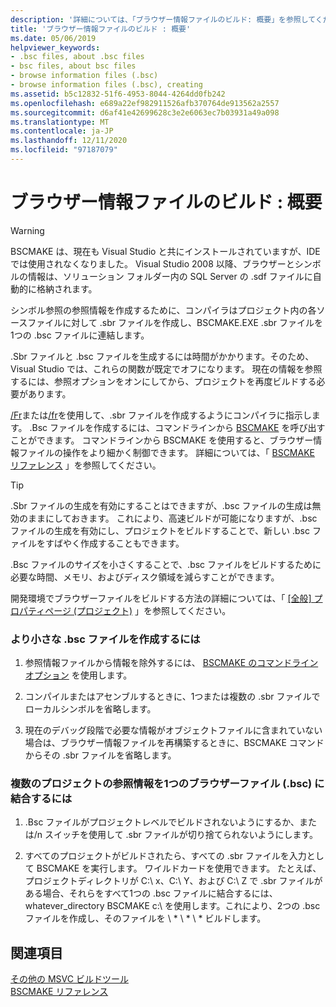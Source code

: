 ```yaml
---
description: '詳細については、「ブラウザー情報ファイルのビルド: 概要」を参照してください。'
title: 'ブラウザー情報ファイルのビルド : 概要'
ms.date: 05/06/2019
helpviewer_keywords:
- .bsc files, about .bsc files
- bsc files, about bsc files
- browse information files (.bsc)
- browse information files (.bsc), creating
ms.assetid: b5c12832-51f6-4953-8044-4264dd0fb242
ms.openlocfilehash: e689a22ef982911526afb370764de913562a2557
ms.sourcegitcommit: d6af41e42699628c3e2e6063ec7b03931a49a098
ms.translationtype: MT
ms.contentlocale: ja-JP
ms.lasthandoff: 12/11/2020
ms.locfileid: "97187079"
---
```

# <a name="building-browse-information-files-overview"></a>ブラウザー情報ファイルのビルド : 概要

> [!WARNING]
> BSCMAKE は、現在も Visual Studio と共にインストールされていますが、IDE では使用されなくなりました。 Visual Studio 2008 以降、ブラウザーとシンボルの情報は、ソリューション フォルダー内の SQL Server の .sdf ファイルに自動的に格納されます。

シンボル参照の参照情報を作成するために、コンパイラはプロジェクト内の各ソースファイルに対して .sbr ファイルを作成し、BSCMAKE.EXE .sbr ファイルを1つの .bsc ファイルに連結します。

.Sbr ファイルと .bsc ファイルを生成するには時間がかかります。そのため、Visual Studio では、これらの関数が既定でオフになります。 現在の情報を参照するには、参照オプションをオンにしてから、プロジェクトを再度ビルドする必要があります。

[/Fr](fr-fr-create-dot-sbr-file.md)または[/fr](fr-fr-create-dot-sbr-file.md)を使用して、.sbr ファイルを作成するようにコンパイラに指示します。 .Bsc ファイルを作成するには、コマンドラインから [BSCMAKE](bscmake-command-line.md) を呼び出すことができます。 コマンドラインから BSCMAKE を使用すると、ブラウザー情報ファイルの操作をより細かく制御できます。 詳細については、「 [BSCMAKE リファレンス](bscmake-reference.md) 」を参照してください。

> [!TIP]
> .Sbr ファイルの生成を有効にすることはできますが、.bsc ファイルの生成は無効のままにしておきます。 これにより、高速ビルドが可能になりますが、.bsc ファイルの生成を有効にし、プロジェクトをビルドすることで、新しい .bsc ファイルをすばやく作成することもできます。

.Bsc ファイルのサイズを小さくすることで、.bsc ファイルをビルドするために必要な時間、メモリ、およびディスク領域を減らすことができます。

開発環境でブラウザーファイルをビルドする方法の詳細については、「 [[全般] プロパティページ (プロジェクト)](general-property-page-project.md) 」を参照してください。

### <a name="to-create-a-smaller-bsc-file"></a>より小さな .bsc ファイルを作成するには

1. 参照情報ファイルから情報を除外するには、 [BSCMAKE のコマンドラインオプション](bscmake-options.md) を使用します。

1. コンパイルまたはアセンブルするときに、1つまたは複数の .sbr ファイルでローカルシンボルを省略します。

1. 現在のデバッグ段階で必要な情報がオブジェクトファイルに含まれていない場合は、ブラウザー情報ファイルを再構築するときに、BSCMAKE コマンドからその .sbr ファイルを省略します。

### <a name="to-combine-the-browse-information-from-several-projects-into-one-browser-file-bsc"></a>複数のプロジェクトの参照情報を1つのブラウザーファイル (.bsc) に結合するには

1. .Bsc ファイルがプロジェクトレベルでビルドされないようにするか、または/n スイッチを使用して .sbr ファイルが切り捨てられないようにします。

1. すべてのプロジェクトがビルドされたら、すべての .sbr ファイルを入力として BSCMAKE を実行します。 ワイルドカードを使用できます。 たとえば、プロジェクトディレクトリが C:\ x、C:\ Y、および C:\ Z で .sbr ファイルがある場合、それらをすべて1つの .bsc ファイルに結合するには、whatever_directory BSCMAKE c:\ を使用します。これにより、2つの .bsc ファイルを作成し、そのファイルを \\ \* \\ \* \\ \* ビルドします。

## <a name="see-also"></a>関連項目

[その他の MSVC ビルドツール](c-cpp-build-tools.md)<br/>
[BSCMAKE リファレンス](bscmake-reference.md)
